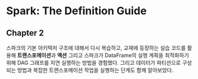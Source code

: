 # Spark: The Definition Guide

## Chapter 2

스파크의 기본 아키텍처 구조에 대해서 다시 복습하고, 교재에 등장하는 실습 코드를 활용해 **트랜스포메이션**과 **액션** 그리고 스파크가 DataFrame의 실행 계획을 최적화하기 위해 DAG 그래프를 지연 실행하는 방법을 경험했다. 그리고 데이터가 파티션으로 구성되는 방법과 복잡한 트랜스포메이션 작업을 실행하는 단계도 함께 알아보았다.
